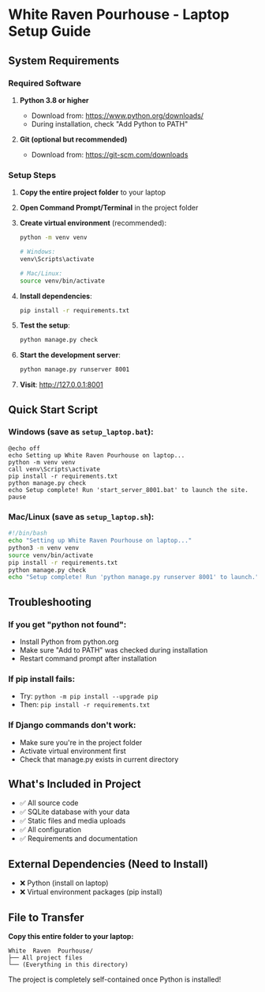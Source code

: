 # White Raven Pourhouse - Laptop Setup Guide

## System Requirements

### Required Software
1. **Python 3.8 or higher**
   - Download from: https://www.python.org/downloads/
   - During installation, check "Add Python to PATH"

2. **Git (optional but recommended)**
   - Download from: https://git-scm.com/downloads

### Setup Steps

1. **Copy the entire project folder** to your laptop

2. **Open Command Prompt/Terminal** in the project folder

3. **Create virtual environment** (recommended):
   ```bash
   python -m venv venv
   
   # Windows:
   venv\Scripts\activate
   
   # Mac/Linux:
   source venv/bin/activate
   ```

4. **Install dependencies**:
   ```bash
   pip install -r requirements.txt
   ```

5. **Test the setup**:
   ```bash
   python manage.py check
   ```

6. **Start the development server**:
   ```bash
   python manage.py runserver 8001
   ```

7. **Visit**: http://127.0.0.1:8001

## Quick Start Script

### Windows (save as `setup_laptop.bat`):
```batch
@echo off
echo Setting up White Raven Pourhouse on laptop...
python -m venv venv
call venv\Scripts\activate
pip install -r requirements.txt
python manage.py check
echo Setup complete! Run 'start_server_8001.bat' to launch the site.
pause
```

### Mac/Linux (save as `setup_laptop.sh`):
```bash
#!/bin/bash
echo "Setting up White Raven Pourhouse on laptop..."
python3 -m venv venv
source venv/bin/activate
pip install -r requirements.txt
python manage.py check
echo "Setup complete! Run 'python manage.py runserver 8001' to launch."
```

## Troubleshooting

### If you get "python not found":
- Install Python from python.org
- Make sure "Add to PATH" was checked during installation
- Restart command prompt after installation

### If pip install fails:
- Try: `python -m pip install --upgrade pip`
- Then: `pip install -r requirements.txt`

### If Django commands don't work:
- Make sure you're in the project folder
- Activate virtual environment first
- Check that manage.py exists in current directory

## What's Included in Project
- ✅ All source code
- ✅ SQLite database with your data
- ✅ Static files and media uploads
- ✅ All configuration
- ✅ Requirements and documentation

## External Dependencies (Need to Install)
- ❌ Python (install on laptop)
- ❌ Virtual environment packages (pip install)

## File to Transfer
**Copy this entire folder to your laptop:**
```
White  Raven  Pourhouse/
├── All project files
└── (Everything in this directory)
```

The project is completely self-contained once Python is installed!